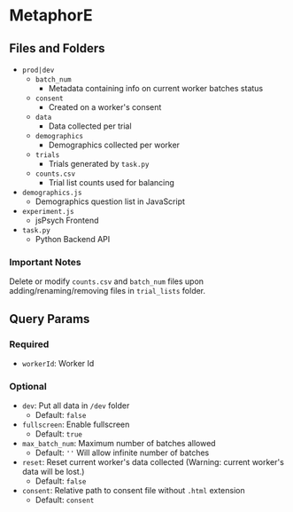 # MetaphorE

## Files and Folders

- `prod|dev`
  - `batch_num`
    - Metadata containing info on current worker batches status
  - `consent`
    - Created on a worker's consent
  - `data`
    - Data collected per trial
  - `demographics`
    - Demographics collected per worker
  - `trials`
    - Trials generated by `task.py`
  - `counts.csv`
    - Trial list counts used for balancing
- `demographics.js`
  - Demographics question list in JavaScript
- `experiment.js`
  - jsPsych Frontend
- `task.py`
  - Python Backend API

### Important Notes

Delete or modify `counts.csv` and `batch_num` files upon adding/renaming/removing files in `trial_lists` folder.

## Query Params

### Required

- `workerId`: Worker Id

### Optional

- `dev`: Put all data in `/dev` folder
  - Default: `false`
- `fullscreen`: Enable fullscreen
  - Default: `true`
- `max_batch_num`: Maximum number of batches allowed
  - Default: `''` Will allow infinite number of batches
- `reset`: Reset current worker's data collected (Warning: current worker's data will be lost.)
  - Default: `false`
- `consent`: Relative path to consent file without `.html` extension
  - Default: `consent`
